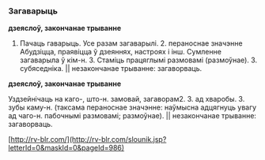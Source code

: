 ### Загаварыць
**дзеяслоў, закончанае трыванне**

1. Пачаць гаварыць. Усе разам загаварылі. 2. пераноснае значэнне Абудзіцца, праявіцца ў дзеяннях, настроях і інш. Сумленне загаварыла ў кім-н. 3. Стаміць працяглымі размовамі (размоўнае). З. субяседніка. || незакончанае трыванне: загаворваць.

**дзеяслоў, закончанае трыванне**

Уздзейнічаць на каго-, што-н. замовай, загаворам2. З. ад хваробы. З. зубы каму-н. (таксама пераноснае значэнне: наўмысна адцягнуць увагу ад чаго-н. пабочнымі размовамі; размоўнае). || незакончанае трыванне: загаворваць.

<a rel="author">[http://rv-blr.com/](http://rv-blr.com/slounik.jsp?letterId=0&maskId=0&pageId=986)</a>
